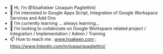 - 👋 Hi, I’m @Sisafokker (Joaquin Pagliettini)
- 👀 I’m interested in Google Apps Script, Integration of Google Workspace Services and Add Ons
- 🌱 I’m currently learning ... always learning... 
- 💞️ I’m looking to collaborate on Google Workspace related project / Integration / Implementation / Admin / Training
- 📫 How to reach me : www.hoakeen.com ; https://www.linkedin.com/in/joaquinpagliettini/

<!---
Sisafokker/Sisafokker is a ✨ special ✨ repository because its `README.md` (this file) appears on your GitHub profile.
You can click the Preview link to take a look at your changes.
--->
